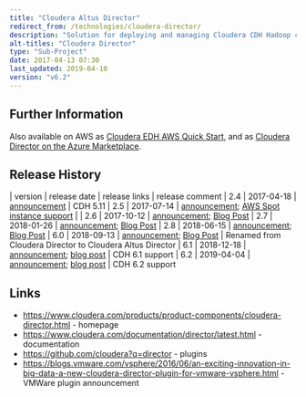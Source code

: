 ```yaml
---
title: "Cloudera Altus Director"
redirect_from: /technologies/cloudera-director/
description: "Solution for deploying and managing Cloudera CDH Hadoop clusters on cloud infrastructure based on automatically provisioned infrastructure with Hadoop provisioned on top via Cloudera Manager.  Includes out of the box support for Amazon Web Services, Microsoft Azure and Google Cloud Platform, with support for vSphere available from VMWare, with a Service Provider Interface (SPI) for adding support for new providers.  Server component must be manually deployed via an RPM.  Supports the ability to scale clusters up and down, clone clusters, run post deployment scripts, and create Kerberized and highly available clusters.  Manageable through a web UI, a REST API (with Python and Java APIs) and a CLI.  Released as Cloudera Director at 1.0 in October 2014 as part of Cloudera Enterprise 5.2, being renamed to Cloudera Altus Director in September 2018 as part of CDH 6.  Free to download and use, with commercial support available as part of a Cloudera Enterprise subscription."
alt-titles: "Cloudera Director"
type: "Sub-Project"
date: 2017-04-13 07:30
last_updated: 2019-04-10
version: "v6.2"
---
```

## Further Information

Also available on AWS as [Cloudera EDH AWS Quick Start](https://aws.amazon.com/quickstart/architecture/cloudera/), and as [Cloudera Director on the Azure Marketplace](https://azuremarketplace.microsoft.com/en-us/marketplace/apps/cloudera.director-on-azure?tab=Overview).

## Release History

| version | release date | release links | release comment
| 2.4 | 2017-04-18 | [announcement](http://blog.cloudera.com/blog/2017/04/whats-new-in-cloudera-director-2-4/) | CDH 5.11
| 2.5 | 2017-07-14 | [announcement](http://blog.cloudera.com/blog/2017/07/whats-new-in-cloudera-director-2-5/); [AWS Spot instance support](http://blog.cloudera.com/blog/2017/08/cloudera-director-and-spot-instances-resilience-and-repair/) | 
| 2.6 | 2017-10-12 | [announcement](http://community.cloudera.com/t5/Community-News-Release/ANNOUNCE-Cloudera-Director-2-6-0-Released/td-p/60880); [Blog Post](http://blog.cloudera.com/blog/2017/10/whats-new-in-cloudera-director-2-6/)
| 2.7 | 2018-01-26 | [announcement](http://community.cloudera.com/t5/Community-News-Release/ANNOUNCE-Cloudera-Director-2-7-0-Released/m-p/64054#M214); [Blog Post](http://blog.cloudera.com/blog/2018/01/whats-new-in-cloudera-director-2-7/)
| 2.8 | 2018-06-15 | [announcement](http://community.cloudera.com/t5/Community-News-Release/ANNOUNCE-Cloudera-Director-2-8-0-Released/td-p/69229); [Blog Post](http://blog.cloudera.com/blog/2018/06/whats-new-in-cloudera-director-2-8/)
| 6.0 | 2018-09-13 | [announcement](http://community.cloudera.com/t5/Community-News-Release/ANNOUNCE-Cloudera-Altus-Director-6-0-0-Released/td-p/79802); [Blog Post](http://blog.cloudera.com/blog/2018/09/whats-new-in-cloudera-altus-director-6-0/) | Renamed from Cloudera Director to Cloudera Altus Director
| 6.1 | 2018-12-18 | [announcement](http://community.cloudera.com/t5/Community-News-Release/ANNOUNCE-Cloudera-Altus-Director-6-1-0-Released/td-p/84091); [blog post](https://blog.cloudera.com/blog/2018/12/whats-new-in-cloudera-altus-director-6-1/) | CDH 6.1 support
| 6.2 | 2019-04-04 | [announcement](https://community.cloudera.com/t5/Community-News-Release/ANNOUNCE-Cloudera-Altus-Director-6-2-0-Released/m-p/88719#M279); [blog post](https://blog.cloudera.com/blog/2019/04/whats-new-in-cloudera-altus-director-6-2/) | CDH 6.2 support

## Links

* <https://www.cloudera.com/products/product-components/cloudera-director.html> - homepage
* <https://www.cloudera.com/documentation/director/latest.html> - documentation
* <https://github.com/cloudera?q=director> - plugins
* <https://blogs.vmware.com/vsphere/2016/06/an-exciting-innovation-in-big-data-a-new-cloudera-director-plugin-for-vmware-vsphere.html> - VMWare plugin announcement
